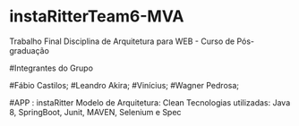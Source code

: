 # instaRitterTeam6-MVA
Trabalho Final Disciplina de Arquitetura para WEB - Curso de Pós-graduação

#Integrantes do Grupo

#Fábio Castilos;
#Leandro Akira;
#Vinícius;
#Wagner Pedrosa;

#APP : instaRitter
Modelo de Arquitetura: Clean
Tecnologias utilizadas: Java 8, SpringBoot, Junit, MAVEN, Selenium e Spec






